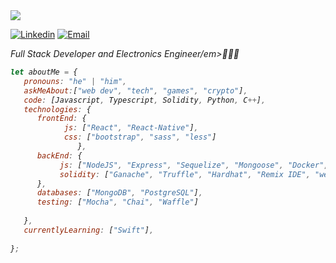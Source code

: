 

<!--
**drmc47/drmc47** is a ✨ _special_ ✨ repository because its `README.md` (this file) appears on your GitHub profile.

Here are some ideas to get you started:

- 🔭 I’m currently working on ...
- 🌱 I’m currently learning ...
- 👯 I’m looking to collaborate on ...
- 🤔 I’m looking for help with ...
- 💬 Ask me about ...
- 📫 How to reach me: ...
- 😄 Pronouns: ...
- ⚡ Fun fact: ...
-->
<img src="https://cdn.cp.adobe.io/content/2/dcx/f75f14bf-d647-4614-8d17-4be252753184/rendition/preview.jpg/version/3/format/jpg/dimension/width/size/1200"/>


[![Linkedin](https://img.shields.io/badge/-LinkedIn-blue?style=flat&logo=Linkedin&logoColor=white&link=https://linkedin.com/in/danielrmojica/)](https://linkedin.com/in/danielrmojica/)
[![Email](https://img.shields.io/badge/-Email-c14438?style=flat&logo=Gmail&logoColor=white&link=mailto:danielrmojicac@gmail.com)](mailto:danielrmojicac@gmail.com)


<p><em>Full Stack Developer and Electronics Engineer/em>🧑🏽‍💻</br>
</p>


```javascript
let aboutMe = {
   pronouns: "he" | "him",
   askMeAbout:["web dev", "tech", "games", "crypto"],
   code: [Javascript, Typescript, Solidity, Python, C++],
   technologies: {
      frontEnd: {
            js: ["React", "React-Native"],
            css: ["bootstrap", "sass", "less"]
               },
      backEnd: {
           js: ["NodeJS", "Express", "Sequelize", "Mongoose", "Docker", "Kubernetes"],
           solidity: ["Ganache", "Truffle", "Hardhat", "Remix IDE", "web3.js", "ethers"]
      },
      databases: ["MongoDB", "PostgreSQL"],
      testing: ["Mocha", "Chai", "Waffle"]
      
   },
   currentlyLearning: ["Swift"],
  
};
```
</br></br>

